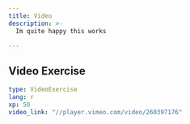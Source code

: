 ```yaml
---
title: Video
description: >-
  Im quite happy this works

---
```

## Video Exercise

```yaml
type: VideoExercise
lang: r
xp: 50
video_link: "//player.vimeo.com/video/260397176"
```

